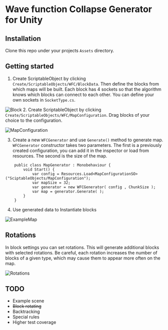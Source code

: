 # Wave function Collapse Generator for Unity


## Installation

Clone this repo under your projects `Assets` directory.

## Getting started
1.   Create ScriptableObject by clicking `Create/ScriptableObjects/WFC/BlockData`. Then define the blocks from which maps will be built. Each block has 4 sockets so that the algorithm knows which blocks can connect to each other. You can define your own sockets in `SocketType.cs`.

![Block](https://github.com/Llezny/Wave-Function-Collapse-Generator/assets/28007720/bfde9724-e964-49a8-b388-dfee14ebb3fa)
2. Create ScriptableObject by clicking `Create/ScriptableObjects/WFC/MapConfiguration`.  Drag blocks of your choice to the configuration.
   
![MapConfiguration](https://github.com/Llezny/Wave-Function-Collapse-Generator/assets/28007720/08c2d475-25ca-4fd3-810b-ff11d9f5cdda)


3. Create a new `WFCGenerator` and use `Generate()` method to generate map. `WFCGenerator` constructor takes two parameters.  The first is a previously created configuration, you can add it in the inspector or load from resources. The second is the size of the map.
```
    public class MapGenerator : Monobehaviour {
        void Start() {
            var config = Resources.Load<MapConfigurationSO>("SciptableObjects/MapConfiguration");
            var mapSize = 32;
            var generator = new WFCGenerator( config , ChunkSize );
            var map = generator.Generate( );
        }
    }
```


4. Use generated data to Instantiate blocks
   
![ExampleMap](https://github.com/Llezny/Wave-Function-Collapse-Generator/assets/28007720/8e433e8e-fcde-4c37-87e9-b2b88137ef62)

## Rotations

In block settings you can set rotations. This will generate additional blocks with selected rotations. Be careful, each rotation increases the number of blocks of a given type, which may cause them to appear more often on the map.

![Rotations](https://github.com/Llezny/Wave-Function-Collapse-Generator/assets/28007720/65d1e2d1-770e-4353-90aa-6a98b6a0941f)


## TODO
* Example scene
* ~~Block rotating~~
* Backtracking
* Special rules
* Higher test coverage
